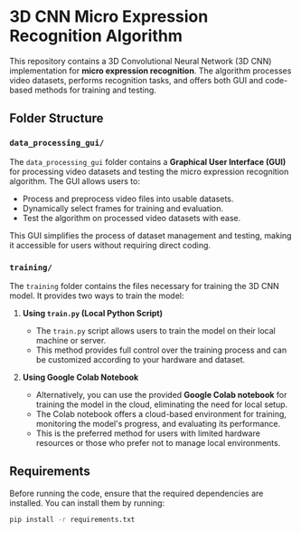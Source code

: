 # 3D CNN Micro Expression Recognition Algorithm

This repository contains a 3D Convolutional Neural Network (3D CNN) implementation for **micro expression recognition**. The algorithm processes video datasets, performs recognition tasks, and offers both GUI and code-based methods for training and testing.

## Folder Structure

### `data_processing_gui/`
The `data_processing_gui` folder contains a **Graphical User Interface (GUI)** for processing video datasets and testing the micro expression recognition algorithm. The GUI allows users to:
- Process and preprocess video files into usable datasets.
- Dynamically select frames for training and evaluation.
- Test the algorithm on processed video datasets with ease.

This GUI simplifies the process of dataset management and testing, making it accessible for users without requiring direct coding.

### `training/`
The `training` folder contains the files necessary for training the 3D CNN model. It provides two ways to train the model:

1. **Using `train.py` (Local Python Script)**  
   - The `train.py` script allows users to train the model on their local machine or server.
   - This method provides full control over the training process and can be customized according to your hardware and dataset.
   
2. **Using Google Colab Notebook**  
   - Alternatively, you can use the provided **Google Colab notebook** for training the model in the cloud, eliminating the need for local setup.
   - The Colab notebook offers a cloud-based environment for training, monitoring the model's progress, and evaluating its performance.
   - This is the preferred method for users with limited hardware resources or those who prefer not to manage local environments.

## Requirements

Before running the code, ensure that the required dependencies are installed. You can install them by running:

```bash
pip install -r requirements.txt
